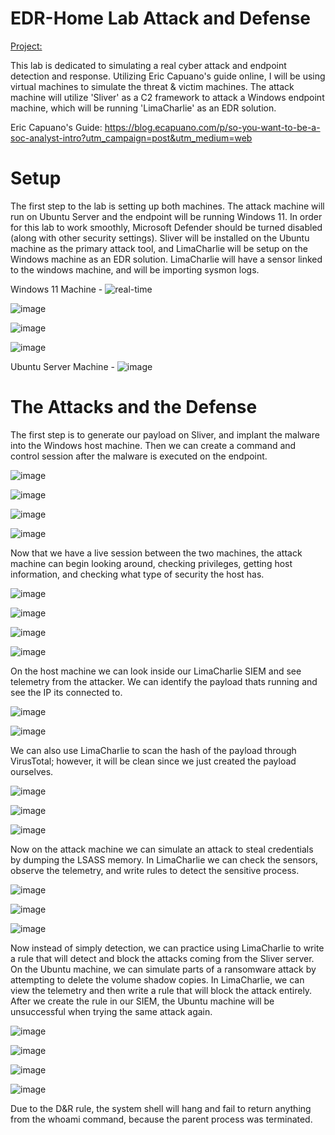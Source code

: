 # EDR-Home Lab Attack and Defense

[Project:](https://github.com/jerrterrell/EDR-Attack-and-Defense#project)

This lab is dedicated to simulating a real cyber attack and endpoint detection and response. Utilizing Eric Capuano's guide online, I will be using virtual machines to simulate the threat & victim machines. The attack machine will utilize 'Sliver' as a C2 framework to attack a Windows endpoint machine, which will be running 'LimaCharlie' as an EDR solution.

Eric Capuano's Guide: https://blog.ecapuano.com/p/so-you-want-to-be-a-soc-analyst-intro?utm_campaign=post&utm_medium=web

# Setup

The first step to the lab is setting up both machines. The attack machine will run on Ubuntu Server and the endpoint will be running Windows 11. In order for this lab to work smoothly, Microsoft Defender should be turned disabled (along with other security settings). Sliver will be installed on the Ubuntu machine as the primary attack tool, and LimaCharlie will be setup on the Windows machine as an EDR solution. LimaCharlie will have a sensor linked to the windows machine, and will be importing sysmon logs.


Windows 11 Machine - 
![real-time](https://github.com/user-attachments/assets/486ad5cc-91fd-4e49-98df-8e64a15d0e39)

![image](https://github.com/user-attachments/assets/d63cc84f-7f91-490f-a314-6b77aff1412b)

![image](https://github.com/user-attachments/assets/a366f75a-b972-47f1-86e8-01349ce335d8)

![image](https://github.com/user-attachments/assets/06a77e82-3e62-4a4b-92b6-9f8af1081cf2)

Ubuntu Server Machine - 
![image](https://github.com/user-attachments/assets/ed642679-d164-4606-a219-891251ea80a2)

# The Attacks and the Defense

The first step is to generate our payload on Sliver, and implant the malware into the Windows host machine. Then we can create a command and control session after the malware is executed on the endpoint.


![image](https://github.com/user-attachments/assets/5f6384c5-7c72-4ce2-865b-07d6fa1c036f)

![image](https://github.com/user-attachments/assets/8d0b8be5-aa52-4de4-bea1-a77757c1aca8)

![image](https://github.com/user-attachments/assets/2bf41d30-1c4e-433b-8a8f-5dc50704f747)

![image](https://github.com/user-attachments/assets/ad7dfe55-27f2-44fd-8045-2e2fbe42317e)

Now that we have a live session between the two machines, the attack machine can begin looking around, checking privileges, getting host information, and checking what type of security the host has.

![image](https://github.com/user-attachments/assets/a52cb103-a2ad-408a-8325-d084189a1954)

![image](https://github.com/user-attachments/assets/82cdb8c6-0fe4-4af0-b784-b88505654a93)

![image](https://github.com/user-attachments/assets/8af00c6e-0dc7-4b77-99a2-69bbff39b663)


![image](https://github.com/user-attachments/assets/09e0c202-3308-4205-9c1a-e68c978c4ed0)

On the host machine we can look inside our LimaCharlie SIEM and see telemetry from the attacker. We can identify the payload thats running and see the IP its connected to.

![image](https://github.com/user-attachments/assets/f40527ff-2ffa-4143-87fd-677d20c4753a)

![image](https://github.com/user-attachments/assets/d0b02c5c-4031-48d2-a5a9-df7e7bbda3cb)

We can also use LimaCharlie to scan the hash of the payload through VirusTotal; however, it will be clean since we just created the payload ourselves.

![image](https://github.com/user-attachments/assets/a16ad2f3-885e-4c28-b891-90f8e515feb6)

![image](https://github.com/user-attachments/assets/741c54aa-c990-4c8d-bcf7-d3af33343611)

![image](https://github.com/user-attachments/assets/d13fb160-1d6f-4b6a-85d3-ca6f12e7dbf7)

Now on the attack machine we can simulate an attack to steal credentials by dumping the LSASS memory. In LimaCharlie we can check the sensors, observe the telemetry, and write rules to detect the sensitive process.

![image](https://github.com/user-attachments/assets/cbb1e192-d3eb-4341-beef-895bf588bece)

![image](https://github.com/user-attachments/assets/257a416e-c192-4afa-bb95-fd2145d16a3c)

![image](https://github.com/user-attachments/assets/3f10dcbc-ddf0-4326-b1d5-10cd535d38a3)

Now instead of simply detection, we can practice using LimaCharlie to write a rule that will detect and block the attacks coming from the Sliver server. On the Ubuntu machine, we can simulate parts of a ransomware attack by attempting to delete the volume shadow copies. In LimaCharlie, we can view the telemetry and then write a rule that will block the attack entirely. After we create the rule in our SIEM, the Ubuntu machine will be unsuccessful when trying the same attack again.

![image](https://github.com/user-attachments/assets/edf590c9-888e-4755-8c36-5a31c553d8f7)

![image](https://github.com/user-attachments/assets/ed018e51-a736-4b1a-8013-04d9ed83d2fb)

![image](https://github.com/user-attachments/assets/533bbbd5-ca42-4222-9505-b8a975e65738)

![image](https://github.com/user-attachments/assets/db0bd127-fec5-48dd-9316-50b954cb3ed3)

Due to the D&R rule, the system shell will hang and fail to return anything from the whoami command, because the parent process was terminated.
